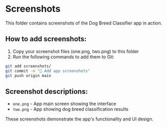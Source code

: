 # Screenshots

This folder contains screenshots of the Dog Breed Classifier app in action.

## How to add screenshots:

1. Copy your screenshot files (one.png, two.png) to this folder
2. Run the following commands to add them to Git:

```bash
git add screenshots/
git commit -m "📸 Add app screenshots"
git push origin main
```

## Screenshot descriptions:
- `one.png` - App main screen showing the interface
- `two.png` - App showing dog breed classification results

These screenshots demonstrate the app's functionality and UI design.
